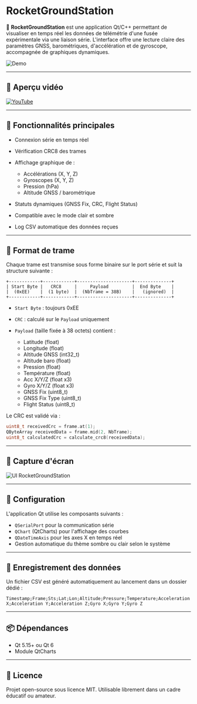 # RocketGroundStation

🎯 **RocketGroundStation** est une application Qt/C++ permettant de visualiser en temps réel les données de télémétrie d'une fusée expérimentale via une liaison série. L'interface offre une lecture claire des paramètres GNSS, barométriques, d'accélération et de gyroscope, accompagnée de graphiques dynamiques.

![Demo](https://github.com/axpaul/RocketGroundStation/blob/main/video%20Qt/Test%20V%C2%B02.gif)

---

## 🎥 Aperçu vidéo

[![YouTube](https://img.shields.io/badge/Vidéo%20Demo-YouTube-red?logo=youtube)](https://youtu.be/wsO3MDKmM1w)

---

## 🚀 Fonctionnalités principales

* Connexion série en temps réel
* Vérification CRC8 des trames
* Affichage graphique de :

  * Accélérations (X, Y, Z)
  * Gyroscopes (X, Y, Z)
  * Pression (hPa)
  * Altitude GNSS / barométrique
* Statuts dynamiques (GNSS Fix, CRC, Flight Status)
* Compatible avec le mode clair et sombre
* Log CSV automatique des données reçues

---

## 📡 Format de trame

Chaque trame est transmise sous forme binaire sur le port série et suit la structure suivante :

```
+------------+------------+---------------------+--------------+
| Start Byte |   CRC8     |     Payload         |  End Byte    |
|  (0xEE)    |  (1 byte)  |  (NbTrame = 38B)    |   (ignored)  |
+------------+------------+---------------------+--------------+
```

* `Start Byte` : toujours 0xEE
* `CRC` : calculé sur le `Payload` uniquement
* `Payload` (taille fixée à 38 octets) contient :

  * Latitude (float)
  * Longitude (float)
  * Altitude GNSS (int32\_t)
  * Altitude baro (float)
  * Pression (float)
  * Température (float)
  * Acc X/Y/Z (float x3)
  * Gyro X/Y/Z (float x3)
  * GNSS Fix (uint8\_t)
  * GNSS Fix Type (uint8\_t)
  * Flight Status (uint8\_t)

Le CRC est validé via :

```cpp
uint8_t receivedCrc = frame.at(1);
QByteArray receivedData = frame.mid(2, NbTrame);
uint8_t calculatedCrc = calculate_crc8(receivedData);
```

---

## 📅 Capture d'écran

![UI RocketGroundStation](https://user-images.githubusercontent.com/placeholder/rocket-ui.png)

---

## 🔧 Configuration

L'application Qt utilise les composants suivants :

* `QSerialPort` pour la communication série
* `QChart` (QtCharts) pour l'affichage des courbes
* `QDateTimeAxis` pour les axes X en temps réel
* Gestion automatique du thème sombre ou clair selon le système

---

## 📂 Enregistrement des données

Un fichier CSV est généré automatiquement au lancement dans un dossier dédié :

```csv
Timestamp;Frame;Sts;Lat;Lon;Altitude;Pressure;Temperature;Acceleration X;Acceleration Y;Acceleration Z;Gyro X;Gyro Y;Gyro Z
```

---

## 📦 Dépendances

* Qt 5.15+ ou Qt 6
* Module QtCharts

---

## 📘 Licence

Projet open-source sous licence MIT. Utilisable librement dans un cadre éducatif ou amateur.
